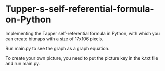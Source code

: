 # Tupper-s-self-referential-formula-on-Python
Implementing the Tapper self-referential formula in Python, with which you can create bitmaps with a size of 17x106 pixels.

Run main.py to see the graph as a graph equation. 

To create your own picture, you need to put the picture key in the k.txt file and run main.py.
